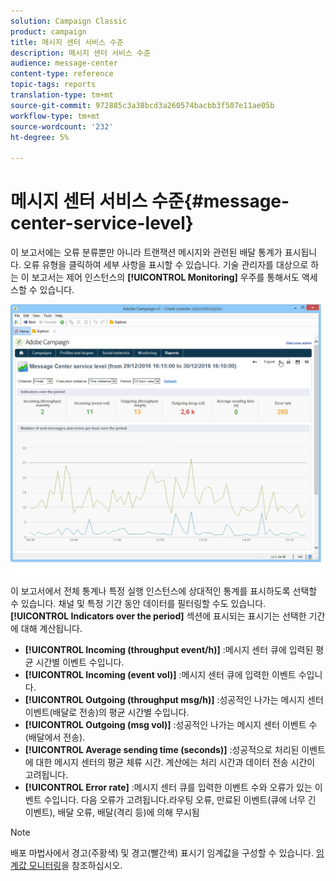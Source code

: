 ```yaml
---
solution: Campaign Classic
product: campaign
title: 메시지 센터 서비스 수준
description: 메시지 센터 서비스 수준
audience: message-center
content-type: reference
topic-tags: reports
translation-type: tm+mt
source-git-commit: 972885c3a38bcd3a260574bacbb3f507e11ae05b
workflow-type: tm+mt
source-wordcount: '232'
ht-degree: 5%

---
```



# 메시지 센터 서비스 수준{#message-center-service-level}

이 보고서에는 오류 분류뿐만 아니라 트랜잭션 메시지와 관련된 배달 통계가 표시됩니다. 오류 유형을 클릭하여 세부 사항을 표시할 수 있습니다. 기술 관리자를 대상으로 하는 이 보고서는 제어 인스턴스의 **[!UICONTROL Monitoring]** 우주를 통해서도 액세스할 수 있습니다.

![](assets/mc_reports_1.png)

이 보고서에서 전체 통계나 특정 실행 인스턴스에 상대적인 통계를 표시하도록 선택할 수 있습니다. 채널 및 특정 기간 동안 데이터를 필터링할 수도 있습니다. **[!UICONTROL Indicators over the period]** 섹션에 표시되는 표시기는 선택한 기간에 대해 계산됩니다.

* **[!UICONTROL Incoming (throughput event/h)]** :메시지 센터 큐에 입력된 평균 시간별 이벤트 수입니다.
* **[!UICONTROL Incoming (event vol)]** :메시지 센터 큐에 입력한 이벤트 수입니다.
* **[!UICONTROL Outgoing (throughput msg/h)]** :성공적인 나가는 메시지 센터 이벤트(배달로 전송)의 평균 시간별 수입니다.
* **[!UICONTROL Outgoing (msg vol)]** :성공적인 나가는 메시지 센터 이벤트 수(배달에서 전송).
* **[!UICONTROL Average sending time (seconds)]** :성공적으로 처리된 이벤트에 대한 메시지 센터의 평균 체류 시간. 계산에는 처리 시간과 데이터 전송 시간이 고려됩니다.
* **[!UICONTROL Error rate]** :메시지 센터 큐를 입력한 이벤트 수와 오류가 있는 이벤트 수입니다. 다음 오류가 고려됩니다.라우팅 오류, 만료된 이벤트(큐에 너무 긴 이벤트), 배달 오류, 배달(격리 등)에 의해 무시됨

>[!NOTE]
>
>배포 마법사에서 경고(주황색) 및 경고(빨간색) 표시기 임계값을 구성할 수 있습니다. [임계값 모니터링](../../message-center/using/monitoring-thresholds.md)을 참조하십시오.

